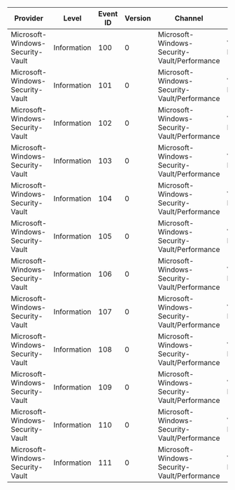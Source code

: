 Provider                          |  Level        |  Event ID  |  Version  |  Channel                                       |  Task               |  Opcode  |  Keyword  |  Message
----------------------------------|---------------|------------|-----------|------------------------------------------------|---------------------|----------|-----------|---------
Microsoft-Windows-Security-Vault  |  Information  |  100       |  0        |  Microsoft-Windows-Security-Vault/Performance  |  Vault Performance  |  Start   |           |
Microsoft-Windows-Security-Vault  |  Information  |  101       |  0        |  Microsoft-Windows-Security-Vault/Performance  |  Vault Performance  |  Stop    |           |
Microsoft-Windows-Security-Vault  |  Information  |  102       |  0        |  Microsoft-Windows-Security-Vault/Performance  |  Vault Performance  |  Start   |           |
Microsoft-Windows-Security-Vault  |  Information  |  103       |  0        |  Microsoft-Windows-Security-Vault/Performance  |  Vault Performance  |  Stop    |           |
Microsoft-Windows-Security-Vault  |  Information  |  104       |  0        |  Microsoft-Windows-Security-Vault/Performance  |  Vault Performance  |  Start   |           |
Microsoft-Windows-Security-Vault  |  Information  |  105       |  0        |  Microsoft-Windows-Security-Vault/Performance  |  Vault Performance  |  Stop    |           |
Microsoft-Windows-Security-Vault  |  Information  |  106       |  0        |  Microsoft-Windows-Security-Vault/Performance  |  Vault Performance  |  Start   |           |
Microsoft-Windows-Security-Vault  |  Information  |  107       |  0        |  Microsoft-Windows-Security-Vault/Performance  |  Vault Performance  |  Stop    |           |
Microsoft-Windows-Security-Vault  |  Information  |  108       |  0        |  Microsoft-Windows-Security-Vault/Performance  |  Vault Performance  |  Start   |           |
Microsoft-Windows-Security-Vault  |  Information  |  109       |  0        |  Microsoft-Windows-Security-Vault/Performance  |  Vault Performance  |  Stop    |           |
Microsoft-Windows-Security-Vault  |  Information  |  110       |  0        |  Microsoft-Windows-Security-Vault/Performance  |  Vault Performance  |  Start   |           |
Microsoft-Windows-Security-Vault  |  Information  |  111       |  0        |  Microsoft-Windows-Security-Vault/Performance  |  Vault Performance  |  Stop    |           |